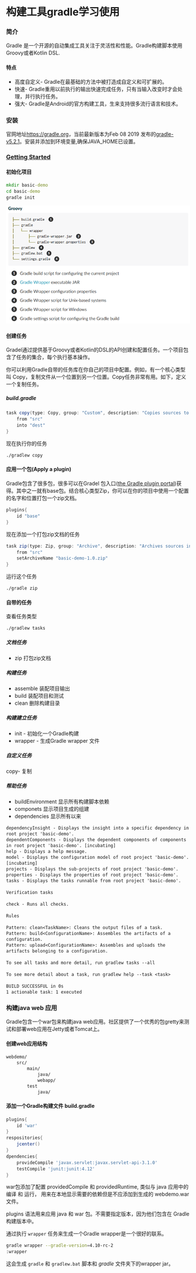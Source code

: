 # 构建工具gradle学习使用

### 简介

Gradle 是一个开源的自动集成工具关注于灵活性和性能。Gradle构建脚本使用Groovy或者Kotlin DSL.

#### 特点

* 高度自定义- Gradle在最基础的方法中被打造成自定义和可扩展的。
* 快速- Gradle重用以前执行的输出快速完成任务，只有当输入改变时才会处理，并行执行任务。
* 强大- Gradle是Android的官方构建工具，生来支持很多流行语言和技术。

### 安装

官网地址<https://gradle.org>，当前最新版本为Feb 08 2019 发布的[gradle-v5.2.1](https://services.gradle.org/distributions/gradle-5.2.1-bin.zip)。安装并添加到环境变量,确保JAVA_HOME已设置。

### [Getting Started](https://gradle.org/guides/#getting-started)

#### 初始化项目

```bat
mkdir basic-demo
cd basic-demo
gradle init
```

![gradle_init](/img/gradle_init.png)

#### 创建任务

Gradel通过提供基于Groovy或者Kotlin的DSL的API创建和配置任务。一个项目包含了任务的集合，每个执行基本操作。

你可以利用Gradle自带的任务库在你自己的项目中配置。例如，有一个核心类型叫 Copy，复制文件从一个位置到另一个位置。Copy任务非常有用。如下，定义一个复制任务。

##### build.gradle

```groovy
task copy(type: Copy, group: "Custom", description: "Copies sources to the dest directory") {
    from "src"
    into "dest"
}
```

现在执行你的任务

```cmd
./gradlew copy
```

#### 应用一个包(Apply a plugin)

Gradle包含了很多包，很多可以在Gradel 包入口([the Gradle plugin portal](http://plugins.gradle.org/))获得。其中之一就有base包。结合核心类型Zip，你可以在你的项目中使用一个配置的名字和位置打包一个zip文档。

```Groovy
plugins{
    id "base"
}
```

现在添加一个打包zip文档的任务

```Groovy
task zip(type: Zip, group: "Archive", description: "Archives sources in a zip file") {
    from "src"
    setArchiveName "basic-demo-1.0.zip"
}
```

运行这个任务

```bash
./gradle zip
```

#### 自带的任务

查看任务类型

```bash
./gradlew tasks
```

##### 文档任务

* zip 打包zip文档

##### 构建任务

* assemble 装配项目输出
* build 装配项目和测试
* clean 删除构建目录

##### 构建建立任务

* init - 初始化一个Gradle构建
* wrapper - 生成Gradle wrapper 文件

##### 自定义任务

copy- 复制

##### 帮助任务

* buildEnvironment 显示所有构建脚本依赖
* componets 显示项目生成的组建
* dependencies 显示所有以来

```text
dependencyInsight - Displays the insight into a specific dependency in root project 'basic-demo'.
dependentComponents - Displays the dependent components of components in root project 'basic-demo'. [incubating]
help - Displays a help message.
model - Displays the configuration model of root project 'basic-demo'. [incubating]
projects - Displays the sub-projects of root project 'basic-demo'.
properties - Displays the properties of root project 'basic-demo'.
tasks - Displays the tasks runnable from root project 'basic-demo'.

Verification tasks

check - Runs all checks.

Rules

Pattern: clean<TaskName>: Cleans the output files of a task.
Pattern: build<ConfigurationName>: Assembles the artifacts of a configuration.
Pattern: upload<ConfigurationName>: Assembles and uploads the artifacts belonging to a configuration.

To see all tasks and more detail, run gradlew tasks --all

To see more detail about a task, run gradlew help --task <task>

BUILD SUCCESSFUL in 0s
1 actionable task: 1 executed
```

### 构建java web 应用

Gradle包含一个war包来构建java web应用。社区提供了一个优秀的包gretty来测试和部署web应用在Jetty或者Tomcat上。

#### 创建web应用结构

```text
webdemo/
    src/
        main/
            java/
            webapp/
        test
            java/
```

#### 添加一个Gradle构建文件 build.gradle

```groovy
plugins{
    id 'war'
}
respositories{
    jcenter()
}
dpendencies{
    provideCompile 'javax.servlet:javax.servlet-api-3.1.0'
    testCompile 'junit:junit:4.12'
}
```

war包添加了配置 providedCompile 和 providedRuntime, 类似与 java 应用中的 编译 和 运行， 用来在本地显示需要的依赖但是不应添加到生成的 webdemo.war 文件。

plugins 语法用来应用 java 和 war 包。不需要指定版本，因为他们包含在 Gradle 构建版本中。

通过执行 `wrapper` 任务来生成一个Gradle wrapper是一个很好的联系。

```bash
gradle wrapper --gradle-version=4.10-rc-2
:wrapper
```

这会生成 `gradle` 和 `gradlew.bat` 脚本和 *gradle* 文件夹下的wrapper jar。
